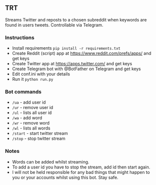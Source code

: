 ## TRT

Streams Twitter and reposts to a chosen subreddit when keywords are found in users tweets. Controllable via Telegram.

### Instructions

-   Install requirements `pip install -r requirements.txt`
-   Create Reddit (script) app at <https://www.reddit.com/prefs/apps/> and get keys
-   Create Twitter app at <https://apps.twitter.com/> and get keys
-   Create Telegram bot with @BotFather on Telegram and get keys
-   Edit conf.ini with your details
-   Run it `python run.py`

### Bot commands

-   `/ua` - add user id  
-   `/ur` - remove user id  
-   `/ul` - lists all user id  
-   `/wa` - add word  
-   `/wr` - remove word  
-   `/wl` - lists all words  
-   `/start` - start twitter stream
-   `/stop` - stop twitter stream  

### Notes

-   Words can be added whilst streaming.
-   To add a user id you have to stop the stream, add id then start again.
-   I will not be held responsible for any bad things that might happen to you or your accounts whilst using this bot. Stay safe.
